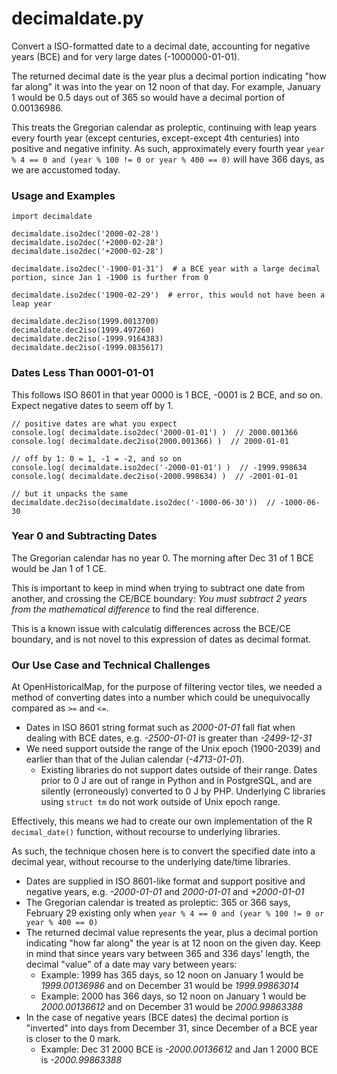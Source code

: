 # decimaldate.py

Convert a ISO-formatted date to a decimal date, accounting for negative years (BCE) and for very large dates (-1000000-01-01).

The returned decimal date is the year plus a decimal portion indicating "how far along" it was into the year on 12 noon of that day. For example, January 1 would be 0.5 days out of 365 so would have a decimal portion of 0.00136986.

This treats the Gregorian calendar as proleptic, continuing with leap years every fourth year (except centuries, except-except 4th centuries) into positive and negative infinity. As such, approximately every fourth year `year % 4 == 0 and (year % 100 != 0 or year % 400 == 0)` will have 366 days, as we are accustomed today.


### Usage and Examples

```
import decimaldate

decimaldate.iso2dec('2000-02-28')
decimaldate.iso2dec('+2000-02-28')
decimaldate.iso2dec('+2000-02-28')

decimaldate.iso2dec('-1900-01-31')  # a BCE year with a large decimal portion, since Jan 1 -1900 is further from 0

decimaldate.iso2dec('1900-02-29')  # error, this would not have been a leap year

decimaldate.dec2iso(1999.0013700)
decimaldate.dec2iso(1999.497260)
decimaldate.dec2iso(-1999.9164383)
decimaldate.dec2iso(-1999.0835617)
```


### Dates Less Than 0001-01-01

This follows ISO 8601 in that year 0000 is 1 BCE, -0001 is 2 BCE, and so on. Expect negative dates to seem off by 1.

```
// positive dates are what you expect
console.log( decimaldate.iso2dec('2000-01-01') )  // 2000.001366
console.log( decimaldate.dec2iso(2000.001366) )  // 2000-01-01

// off by 1: 0 = 1, -1 = -2, and so on
console.log( decimaldate.iso2dec('-2000-01-01') )  // -1999.998634
console.log( decimaldate.dec2iso(-2000.998634) )  // -2001-01-01

// but it unpacks the same
decimaldate.dec2iso(decimaldate.iso2dec('-1000-06-30'))  // -1000-06-30
```


### Year 0 and Subtracting Dates

The Gregorian calendar has no year 0. The morning after Dec 31 of 1 BCE would be Jan 1 of 1 CE.

This is important to keep in mind when trying to subtract one date from another, and crossing the CE/BCE boundary: _You must subtract 2 years from the mathematical difference_ to find the real difference.

This is a known issue with calculatig differences across the BCE/CE boundary, and is not novel to this expression of dates as decimal format.


### Our Use Case and Technical Challenges

At OpenHistoricalMap, for the purpose of filtering vector tiles, we needed a method of converting dates into a number which could be unequivocally compared as `>=` and `<=`.

* Dates in ISO 8601 string format such as _2000-01-01_ fall flat when dealing with BCE dates, e.g. _-2500-01-01_ is greater than _-2499-12-31_
* We need support outside the range of the Unix epoch (1900-2039) and earlier than that of the Julian calendar (_-4713-01-01_).
  * Existing libraries do not support dates outside of their range. Dates prior to 0 J are out of range in Python and in PostgreSQL, and are silently (erroneously) converted to 0 J by PHP. Underlying C libraries using `struct tm` do not work outside of Unix epoch range.

Effectively, this means we had to create our own implementation of the R `decimal_date()` function, without recourse to underlying libraries.

As such, the technique chosen here is to convert the specified date into a decimal year, without recourse to the underlying date/time libraries.
* Dates are supplied in ISO 8601-like format and support positive and negative years, e.g. _-2000-01-01_ and _2000-01-01_ and _+2000-01-01_
* The Gregorian calendar is treated as proleptic: 365 or 366 says, February 29 existing only when `year % 4 == 0 and (year % 100 != 0 or year % 400 == 0)`
* The returned decimal value represents the year, plus a decimal portion indicating "how far along" the year is at 12 noon on the given day. Keep in mind that since years vary between 365 and 336 days' length, the decimal "value" of a date may vary between years:
  * Example: 1999 has 365 days, so 12 noon on January 1 would be _1999.00136986_ and on December 31 would be _1999.99863014_
  * Example: 2000 has 366 days, so 12 noon on January 1 would be _2000.00136612_ and on December 31 would be _2000.99863388_
* In the case of negative years (BCE dates) the decimal portion is "inverted" into days from December 31, since December of a BCE year is closer to the 0 mark.
  * Example: Dec 31 2000 BCE is _-2000.00136612_ and Jan 1 2000 BCE is _-2000.99863388_
